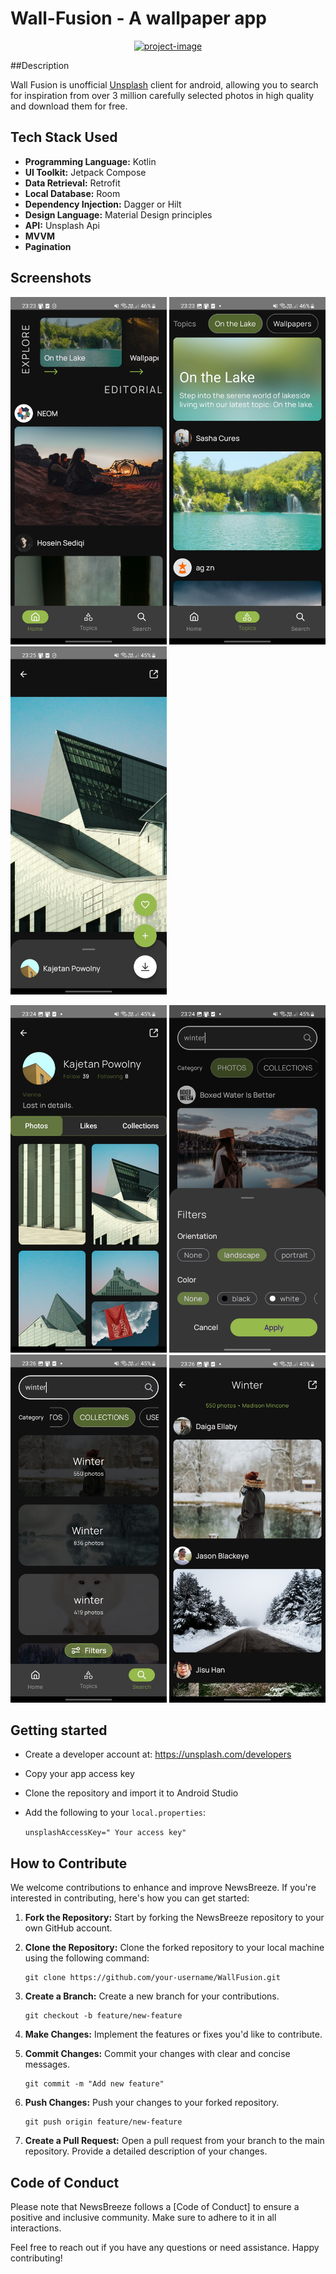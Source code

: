 # Wall-Fusion - A wallpaper app

[<p align="center"><img src="https://socialify.git.ci/sourabhkumar47/WallFusion/image?description=1&amp;.&amp;font=Inter&amp;language=1&amp;name=1&amp;pattern=Circuit%20Board&amp;theme=Light" alt="project-image"></p>](https://socialify.git.ci/sourabhkumar47/WallFusion/image?font=Bitter&language=1&name=1&pattern=Solid&theme=Light)

##Description

Wall Fusion is unofficial [Unsplash](https://unsplash.com/) client for android,
allowing you to search for inspiration from over 3 million
carefully selected photos in high quality and
download them for free.

## Tech Stack Used

- **Programming Language:** Kotlin
- **UI Toolkit:** Jetpack Compose
- **Data Retrieval:** Retrofit
- **Local Database:** Room
- **Dependency Injection:** Dagger or Hilt
- **Design Language:** Material Design principles
- **API:** Unsplash Api
- **MVVM**
- **Pagination**


## Screenshots

<p align="left">
<img src="Screenshots/Editorial.jpg" alt="drawing" width="250"/>
<img src="Screenshots/Topics.jpg" alt="drawing" width="250"/>
<img src="Screenshots/PhotoInfo1.jpg" alt="drawing" width="250"/>
</p>
<p align="left">
 <img src="Screenshots/User.jpg" alt="drawing" width="250"/>
<img src="Screenshots/Search.jpg" alt="drawing" width="250"/>
<img src="Screenshots/Collections.jpg" alt="drawing" width="250"/>
<img src="Screenshots/collectionView.jpg" alt="drawing" width="250"/>
</p>


## Getting started

* Create a developer account at: https://unsplash.com/developers
* Copy your app access key
* Clone the repository and import it to Android Studio
* Add the following to your `local.properties`:

  `unsplashAccessKey=" Your access key"`

## How to Contribute

We welcome contributions to enhance and improve NewsBreeze. If you're interested in contributing, here's how you can get started:

1. **Fork the Repository:** Start by forking the NewsBreeze repository to your own GitHub account.

2. **Clone the Repository:** Clone the forked repository to your local machine using the following command:
   ```
   git clone https://github.com/your-username/WallFusion.git
   ```

3. **Create a Branch:** Create a new branch for your contributions.
   ```
   git checkout -b feature/new-feature
   ```

4. **Make Changes:** Implement the features or fixes you'd like to contribute.

5. **Commit Changes:** Commit your changes with clear and concise messages.
   ```
   git commit -m "Add new feature" 
   ```

6. **Push Changes:** Push your changes to your forked repository.
   ```
   git push origin feature/new-feature
   ```

7. **Create a Pull Request:** Open a pull request from your branch to the main repository. Provide a detailed description of your changes.

## Code of Conduct

Please note that NewsBreeze follows a [Code of Conduct] to ensure a positive and inclusive community. Make sure to adhere to it in all interactions.

Feel free to reach out if you have any questions or need assistance. Happy contributing!



